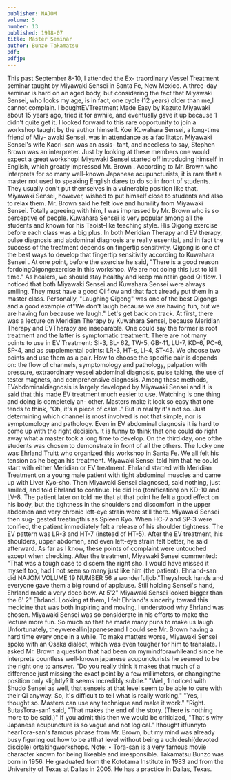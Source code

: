 ```yaml
---
publisher: NAJOM
volume: 5
number: 13
published: 1998-07
title: Master Seminar
author: Bunzo Takamatsu
pdf:
pdfjp:
---
```


This past September 8-10, I attended the Ex- traordinary Vessel Treatment seminar taught by Miyawaki Sensei in Santa Fe, New Mexico. A three-day seminar is hard on an aged body, but considering the fact that Miyawaki Sensei, who looks my age, is in fact, one cycle (12 years) older than me,l cannot complain. I boughtEVTreatment Made Easy by Kazuto Miyawaki about 15 years ago, tried it for awhile, and eventually gave it up because 1 didn't quite get it. I looked forward to this rare opportunity to join a workshop taught by the author himself. Koei Kuwahara Sensei, a long-time friend of Miy- awaki Sensei, was in attendance as a facilitator. Miyawaki Sensei's wife Kaori-san was an assis- tant, and needless to say, Stephen Brown was an interpreter. Just by looking at these members one would expect a great workshop! Miyawaki Sensei started off introducing himself in English, which greatly impressed Mr. Brown . According to Mr. Brown who interprets for so many well-known Japanese acupuncturists, it is rare that a master not used to speaking English dares to do so in front of students. They usually don't put themselves in a vulnerable position like that. Miyawaki Sensei, however, wished to put himself close to students and also to relax them. Mr. Brown said he felt love and humility from Miyawaki Sensei. Totally agreeing with him, I was impressed by Mr. Brown who is so perceptive of people. Kuwahara Sensei is very popular among all the students and known for his Taoist-like teaching style. His Qigong exercise before each class was a big plus. In both Meridian Therapy and EV therapy, pulse diagnosis and abdominal diagnosis are really essential, and in fact the success of the treatment depends on fingertip sensitivity. Qigong is one of the best ways to develop that fingertip sensitivity according to Kuwahara Sensei . At one point, before the exercise he said, "There is a good reason fordoingQigongexercise in this workshop. We are not doing this just to kill time." As healers, we should stay healthy and keep maintain good Qi flow. 1 noticed that both Miyawaki Sensei and Kuwahara Sensei were always smiling. They must have a good Qi flow and that fact already put them in a master class. Personally, "Laughing Qigong" was one of the best Qigongs and a good example of"We don't laugh because we are having fun, but we are having fun because we laugh." Let's get back on track. At first, there was a lecture on Meridian Therapy by Kuwahara Sensei, because Meridian Therapy and EVTherapy are inseparable. One could say the former is root treatment and the latter is symptomatic treatment. There are not many points to use in EV Treatment: Sl-3, BL- 62, TW-5, GB-41, LU-7, KD-6, PC-6, SP-4, and as supplemental points: LR-3, HT-s, Ll-4, ST-43. We choose two points and use them as a pair. How to choose the specific pair is depends on: the flow of channels, symptomology and pathology, palpation with pressure, extraordinary vessel abdominal diagnosis, pulse taking, the use of tester magnets, and comprehensive diagnosis. Among these methods, EVabdominaldiagnosis is largely developed by Miyawaki Sensei and it is said that this made EV treatment much easier to use. Watching is one thing and doing is completely an- other. Masters make it look so easy that one tends to think, "Oh, it's a piece of cake ." But in reality it's not so. Just determining which channel is most involved is not that simple, nor is symptomology and pathology. Even in EV abdominal diagnosis it is hard to come up with the right decision. It is funny to think that one could do right away what a master took a long time to develop. On the third day, one ofthe students was chosen to demonstrate in front of all the others. The lucky one was Ehrland Truitt who organized this workshop in Santa Fe. We all felt his tension as he began his treatment. Miyawaki Sensei told him that he could start with either Meridian or EV treatment. Ehrland started with Meridian Treatment on a young male patient with tight abdominal muscles and came up with Liver Kyo-sho. Then Miyawaki Sensei diagnosed, said nothing, just smiled, and told Ehrland to continue. He did Ho (tonification) on KD-10 and LV-8. The patient later on told me that at that point he felt a good effect on his body, but the tightness in the shoulders and discomfort in the upper abdomen and very chronic left-eye strain were still there. Miyawaki Sensei then sug- gested treatingthis as Spleen Kyo. When HC-7 and SP-3 were tonified, the patient immediately felt a release of his shoulder tightness. The EV pattern was LR-3 and HT-7 (instead of HT-5). After the EV treatment, his shoulders, upper abdomen, and even left-eye strain felt better, he said afterward. As far as I know, these points of complaint were untouched except when checking. After the treatment, Miyawaki Sensei commented: "That was a tough case to discern the right sho. I would have missed it myself too, had I not seen so many just like him (the patient). Ehrland-san did NAJOM VOLUME 19 NUMBER 56 a wonderfuljob."Theyshook hands and everyone gave them a big round of applause. Still holding Sensei's hand, Ehrland made a very deep bow. At 5'2" Miyawaki Sensei looked bigger than the 6' 2" Ehrland. Looking at them, I felt Ehrland's sincerity toward this medicine that was both inspiring and moving. I understood why Ehrland was chosen. Miyawaki Sensei was so considerate in his efforts to make the lecture more fun. So much so that he made many puns to make us laugh. Unfortunately, theywereallin]apaneseand I could see Mr. Brown having a hard time every once in a while. To make matters worse, Miyawaki Sensei spoke with an Osaka dialect, which was even tougher for him to translate. I asked Mr. Brown a question that had been on mymindforawhileand since he interprets countless well-known japanese acupuncturists he seemed to be the right one to answer. "Do you really think it makes that much of a difference just missing the exact point by a few millimeters, or changingthe position only slightly? It seems incredibly subtle." "Well, 1 noticed with Shudo Sensei as well, that senseis at that level seem to be able to cure with their Qi anyway. So, it's difficult to tell what is really working." "Yes, I thought so. Masters can use any technique and make it work." "Right. ButasTora-san1 said, "That makes the end of the story. (There is nothing more to be said.)" If you admit this then we would be criticized, "That's why Japanese acupuncture is so vague and not logical." Ithought itfunnyto hearTora-san's famous phrase from Mr. Brown, but my mind was already busy figuring out how to be atthat level without being a uchideshi(devoted disciple) ortakingworkshops. Note: • Tora-san is a very famous movie character known for being likeable and irresponsible. Takamatsu Bunzo was born in 1956. He graduated from the Kototama Institute in 1983 and from the University of Texas at Dallas in 2005. He has a practice in Dallas, Texas.
